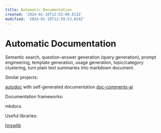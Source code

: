 ```yaml
---
title: Automatic Documentation
created: '2024-01-10T12:55:08.813Z'
modified: '2024-01-10T12:59:53.824Z'
---
```


# Automatic Documentation

Semantic search, question-answer generation (query generation), prompt engineering, template generation, usage generation, topic/category clustering, turn plain text summaries into markdown document.

Similar projects:

[autodoc](https://github.com/context-labs/autodoc) with self-generated documentation
[doc-comments-ai](https://github.com/fynnfluegge/doc-comments-ai)

Documentation frameworks:

mkdocs

Useful libraries:

[hnswlib](https://github.com/nmslib/hnswlib)
